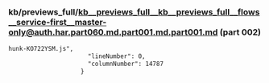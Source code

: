 ### kb/previews_full/kb__previews_full__kb__previews_full__flows__service-first__master-only@auth.har.part060.md.part001.md.part001.md (part 002)

```md
hunk-KO722YSM.js",
                      "lineNumber": 0,
                      "columnNumber": 14787
                    }
```

```
